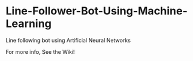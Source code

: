 # Line-Follower-Bot-Using-Machine-Learning
Line following bot using Artificial Neural Networks 
 
 For more info, See the Wiki!
